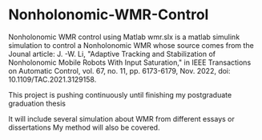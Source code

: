 # Nonholonomic-WMR-Control
Nonholonomic WMR control using Matlab
wmr.slx is a matlab simulink simulation to control a Nonholonomic WMR whose source comes from the Jounal article:
J. -W. Li, "Adaptive Tracking and Stabilization of Nonholonomic Mobile Robots With Input Saturation," in IEEE Transactions on Automatic Control, vol. 67, no. 11, pp. 6173-6179, Nov. 2022, doi: 10.1109/TAC.2021.3129158.

This project is pushing continuously until finishing my postgraduate graduation thesis

It will include several simulation about WMR from different essays or dissertations
My method will also be covered.
